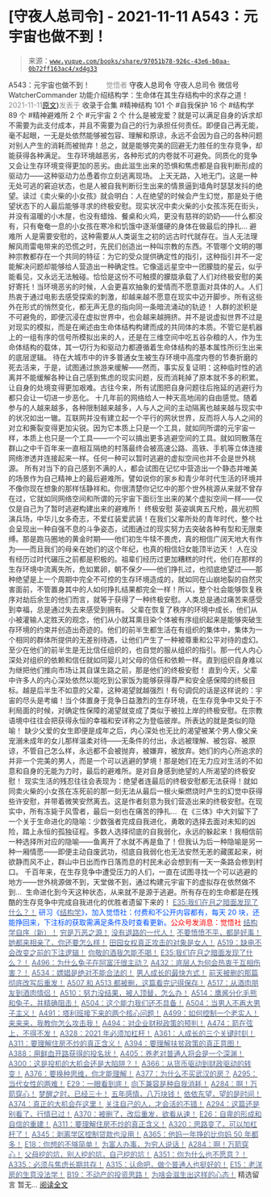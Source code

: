 # [守夜人总司令] - 2021-11-11 A543：元宇宙也做不到！

> 来源：[`www.yuque.com/books/share/97051b78-926c-43e6-b0aa-0b72ff163ac4/xd4g33`](https://www.yuque.com/books/share/97051b78-926c-43e6-b0aa-0b72ff163ac4/xd4g33)

<ne-p id="520f42f3293818f927861ebbd5b15da4_p_0" data-lake-id="520f42f3293818f927861ebbd5b15da4_p_0"><ne-text id="ud5f3cb4a" style="color: rgb(51, 51, 51);">A543：元宇宙也做不到！</ne-text></ne-p> <ne-p id="afed17143efe19656cb38991cd097e80" data-lake-id="afed17143efe19656cb38991cd097e80"><ne-text id="ud6d6d188" ne-fontsize="12" style="color: rgb(255, 255, 255);">原创</ne-text><ne-text id="uc62ae767" style="color: rgb(140, 140, 140);">觉悟者</ne-text> <ne-text id="ufb19e9d2" ne-fontsize="14">守夜人总司令</ne-text></ne-p> <ne-p id="b0c6c8cf93724351c843b7a4a26f5e05" data-lake-id="b0c6c8cf93724351c843b7a4a26f5e05"><ne-text id="u3fddcade" ne-fontsize="14" ne-bold="true" style="color: rgb(51, 51, 51);">守夜人总司令</ne-text></ne-p> <ne-p id="9e0fa92c6579286f31ffbcef04e4be50" data-lake-id="9e0fa92c6579286f31ffbcef04e4be50"><ne-text id="u6ff96ade" ne-fontsize="14" style="color: rgb(51, 51, 51);">微信号</ne-text><ne-text id="ueb77093c" ne-fontsize="14" style="color: rgb(51, 51, 51);">WatcherCommander</ne-text></ne-p> <ne-p id="5f99c688e3ba535fa744e3c1e87c59de" data-lake-id="5f99c688e3ba535fa744e3c1e87c59de"><ne-text id="u952a9588" ne-fontsize="14" style="color: rgb(51, 51, 51);">功能介绍</ne-text><ne-text id="ucb688ef4" ne-fontsize="14" style="color: rgb(51, 51, 51);">结构学：生命体在其生存结构中的求存之道！</ne-text></ne-p> <ne-p id="9e07d0bec5a296b459ca7501bb3785d1" data-lake-id="9e07d0bec5a296b459ca7501bb3785d1"><ne-text id="ubdea7060" style="color: rgb(140, 140, 140);">2021-11-11</ne-text>[<ne-text id="u49aad040" ne-fontsize="14">原文</ne-text>](https://mp.weixin.qq.com/s?__biz=MzAxNDk1NjI2Mw==&mid=2247487476&idx=1&sn=2e2f159d365f00117f8fd47d3ca062f9&chksm=9b8a2c7cacfda56a80b9243d42bc5faabe4622c27fb4f3edad16ca5de7242a9c1345056ee461#rd))<ne-text id="ud365405c" ne-fontsize="14" style="color: rgb(140, 140, 140);">发表于</ne-text></ne-p> <ne-p id="fcc67202462439b5e4fc3bff57e1398d" data-lake-id="fcc67202462439b5e4fc3bff57e1398d"><ne-text id="u178bc44a" style="color: rgb(51, 51, 51);">收录于合集</ne-text></ne-p> <ne-p id="9d7be2551bf916ff731613b1223ce7d1" data-lake-id="9d7be2551bf916ff731613b1223ce7d1"><ne-text id="u5c74e3a9" style="color: rgb(51, 51, 51);">#精神结构 101 个</ne-text></ne-p> <ne-p id="31573f7c75d9f1b96e3c3f58dbf0515d" data-lake-id="31573f7c75d9f1b96e3c3f58dbf0515d"><ne-text id="ud83b2b35" style="color: rgb(51, 51, 51);">#自我保护 16 个</ne-text></ne-p> <ne-p id="2a677af8077cce888c1b9d409822a921" data-lake-id="2a677af8077cce888c1b9d409822a921"><ne-text id="u77f5ce1e" style="color: rgb(51, 51, 51);">#结构学 89 个</ne-text></ne-p> <ne-p id="d4cc50c79055ef5a39e1410badca55f5" data-lake-id="d4cc50c79055ef5a39e1410badca55f5"><ne-text id="ud4088c9f" style="color: rgb(51, 51, 51);">#精神避难所 2 个</ne-text></ne-p> <ne-p id="d69e44931909ace5c5b290cd36a4dc46" data-lake-id="d69e44931909ace5c5b290cd36a4dc46"><ne-text id="ud0f7b55b" style="color: rgb(51, 51, 51);">#元宇宙 2 个</ne-text></ne-p> <ne-p id="aee3540b64a11ebcc42d637caf6491b8" data-lake-id="aee3540b64a11ebcc42d637caf6491b8"><ne-text id="u33c77701" style="color: rgb(51, 51, 51);">什么是被宠爱？就是可以满足自身的诉求却不需要为此支付成本，并且不需要为自己的行为承担任何责任。即便自己再无能，毫不起眼，一无是处依然能够被包容、理解和原谅，永远不会因为自己的各种问题对别人产生的消耗而被抛弃！总之，就是能够完美的回避无力胜任的生存竞争，却能获得各种满足。</ne-text></ne-p> <ne-p id="a7033cef68a567e7a63fce0fa5c3a871" data-lake-id="a7033cef68a567e7a63fce0fa5c3a871"><ne-text id="ub27bd1ea" style="color: rgb(51, 51, 51);">生存环境越恶劣，各种形式的内卷就不可避免。同质化的竞争又会让生存环境变得更加的恶劣。由此滋生出来的恐惧和焦虑都是自我判断形成的驱动力——这种驱动力怂恿着你立刻逃离现场。</ne-text></ne-p> <ne-p id="d4b1ff159cdd7bc825059d80c1c86bef" data-lake-id="d4b1ff159cdd7bc825059d80c1c86bef"><ne-text id="u690eb27c" style="color: rgb(51, 51, 51);">上天无路，入地无门。这是一种无处可逃的窘迫状态，也是人被自我判断衍生出来的情景逼到墙角时瑟瑟发抖的绝望。读过《卖火柴的小女孩》就会明白：人在绝望的时候会产生幻觉，那是处于绝望状态下的人最后能够寻求的终极安慰。现实状况中卖火柴的小女孩冻死在街头，并没有温暖的小木屋，也没有蜡烛、餐桌和火鸡，更没有慈祥的奶奶——什么都没有，只有奄奄一息的小女孩在寒冷和饥饿中逐渐僵硬的身体在做最后的挣扎…</ne-text></ne-p> <ne-p id="f611c2da0b61ef766b1406a6d5cd9902" data-lake-id="f611c2da0b61ef766b1406a6d5cd9902"><ne-text id="u2e216a59" style="color: rgb(51, 51, 51);">避难所</ne-text></ne-p> <ne-p id="860f0c20a3eb3d248564dc277e0a73f9" data-lake-id="860f0c20a3eb3d248564dc277e0a73f9"><ne-text id="u37f68025" style="color: rgb(51, 51, 51);">人是需要安慰的，这种需要从人类诞生之初的远古时代就存在。当人无法理解风雨雷电带来的恐慌之时，先民们创造出一种叫宗教的东西。不管哪个文明的哪种宗教都存在一个共同的特征：为它的受众提供确定性的指引，这种指引并不一定能解决问题却能够给人营造出一种确定性。它像遥远星空中一团朦胧的星云，似乎能看见，又永远无法触碰。恰恰是这份不可触摸的朦胧承载了人们对终极安慰的美好寄托！当环境恶劣的时候，人会更喜欢抽象的爱情而不愿意面对具体的人。人们热衷于通过电影去感受探索的刺激，却越来越不愿意在现实中迈开脚步。所有这些外在形式的悄然变化，都无声无息的指向同一条暗流涌动的轨迹！</ne-text></ne-p> <ne-p id="cc1c31f8846eb34254df033ad6fd14c3" data-lake-id="cc1c31f8846eb34254df033ad6fd14c3"><ne-text id="ub8401c5a" style="color: rgb(51, 51, 51);">人群的淤积是不可避免的，即便沉浸在虚拟世界中，也会越来越拥挤。并不是说虚拟世界不过是对现实的模拟，而是在阐述由生命体结构构建而成的共同体的本质。不管它是机器上的一组有序的信号所模拟出来的人，还是在三维空间中吃五谷杂粮的人，作为生命体结构的载体，其一切行为和驱动力都遵循着生命体结构的基本属性所衍生出来的底层逻辑。</ne-text></ne-p> <ne-p id="f700bd7e9b97544810fe9fc04e74f405" data-lake-id="f700bd7e9b97544810fe9fc04e74f405"><ne-text id="ua702646f" style="color: rgb(51, 51, 51);">待在大城市中的许多普通女生被生存环境中高度内卷的节奏折磨的死去活来，于是，试图通过旅游来缓解——然而，事实反复证明：这种临时性的逃离并不能缓解各种让自己感到焦虑的现实问题，反而消耗掉了原本就不多的积累。让自身的处境变得更加艰难。古往今来，所有试图把自身问题往后拖延的逃避行为都只会让一切进一步恶化。</ne-text></ne-p> <ne-p id="954587d5f9f72c47ef25410454766908" data-lake-id="954587d5f9f72c47ef25410454766908"><ne-text id="u630159f1" style="color: rgb(51, 51, 51);">十几年前的网络给人一种天高地阔的自由感觉。随着参与的人越来越多，各种限制越来越多，人与人之间的主动隔离也越来越与现实中的状况如出一辙。互联网并没有建立起一个平行的网状世界，反而将人与人之间的对立和撕裂变得更加尖锐。因为它本质上只是一个工具，就如同所谓的元宇宙一样，本质上也只是一个工具——一个可以搞出更多逃避空间的工具。就如同散落在群山之中千百年来一直相互隔绝的村落最终会被高速公路、高铁、手机等立体连接网络渗透并连接起来一样。任何一种可以暂时逃避的虚拟空间也并不会是世外桃源。</ne-text></ne-p> <ne-p id="7b3e7ab13090f362fbbbdff14ecd2d3b" data-lake-id="7b3e7ab13090f362fbbbdff14ecd2d3b"><ne-text id="u1b85d0c9" style="color: rgb(51, 51, 51);">所有对当下的自己感到不满的人，都会试图在记忆中营造出一个静态并唯美的场景作为自己精神上的最后避难所。譬如说你的家乡和青少年时代生活的环境并不像你现在想象的那样恬静祥和。你很清楚你记忆中的那个世外桃源从来就不曾存在过，它就如同网络空间和所谓的元宇宙下面衍生出来的某个虚拟空间一样——仅仅是自己为了暂时逃避构建出来的避难所！</ne-text></ne-p> <ne-p id="6c69b0c1c7cd49b9340f7973c9fb4271" data-lake-id="6c69b0c1c7cd49b9340f7973c9fb4271"><ne-text id="u302eeab2" style="color: rgb(51, 51, 51);">终极安慰</ne-text></ne-p> <ne-p id="0a1c5bbefa829603f15ba0c747ae89ad" data-lake-id="0a1c5bbefa829603f15ba0c747ae89ad"><ne-text id="u29fe1890" style="color: rgb(51, 51, 51);">英姿飒爽五尺枪，晨光初照演兵场，中华儿女多奇志，不爱红装爱武装！在我们父辈所处的青年时代，整个社会呈现出一种自强不息的斗争姿态，试图通过的现实努力去突破各种有型和无限束缚。那是跑马圈地的黄金时期——他们初生牛犊不畏虎，真的相信广阔天地大有作为——而且我们的母亲在她们的这个年纪，也真的相信妇女能顶半边天！</ne-text></ne-p> <ne-p id="a63d3d4034980411b1f572e63aecd876" data-lake-id="a63d3d4034980411b1f572e63aecd876"><ne-text id="ua677a957" style="color: rgb(51, 51, 51);">人在没有经历过时代碾压之前都是积极的。祖辈们经历过更加糟糕的时代，他们在那样的生存环境中流离失所，危如累卵，朝不保夕——他们挣扎过，也彻底绝望过——那种绝望是上一个周期中完全不可控的生存环境造成的，就如同在山崩地裂的自然灾害面前，不管置身其中的人如何挣扎结果都完全一样！所以，整个社会能够恢复秩序对劫后余生的他们而言，就等于获得了一种终极安慰。</ne-text><ne-text id="u4b2135f8" ne-bold="true" style="color: rgb(51, 51, 51);">人类总是通过痛苦来感受到幸福，总是通过失去来感受到拥有。</ne-text></ne-p> <ne-p id="dc15688e1d23118fae3c3b0d76a1eee5" data-lake-id="dc15688e1d23118fae3c3b0d76a1eee5"><ne-text id="u2246d63d" style="color: rgb(51, 51, 51);">父辈在恢复了秩序的环境中成长，他们从小被灌输人定胜天的观念，他们从小就耳熏目染个体被有序组织起来是能够突破生存环境的约束并创造出奇迹的。他们的前半生都生活在有组织的集体中，集体为一个相同的群体所提供的无差别待遇，让他们产生了一种被尊重和公平对待的虚幻。至少在他们的前半生是无比信任组织的，也自觉的服从组织的指引。那一代人内心深处对组织的依赖和信任就如同婴儿对父母的信任和依赖一样。直到组织自身难以为继把他们推向市场让其自谋生路之前，那是他们的终极安慰！</ne-text></ne-p> <ne-p id="0dbdb8b96f050b8cd7ba17e56c27cbad" data-lake-id="0dbdb8b96f050b8cd7ba17e56c27cbad"><ne-text id="uc19d318d" style="color: rgb(51, 51, 51);">直到今天，父辈中许多人的内心深处依然以能吃到公家饭为能够获得尊严和安全感保障的终极目标。越是后半生不如意的父辈，这种渴望就越强烈！有句调侃的话是这样说的：宇宙的尽头是考编！当个体置身于竞争日益激烈的生存环境，在生存竞争中又处于不利局面的时候，对确定性保障的渴望就变成了类似于被拉上岸的终极安慰。在宗教语境中往往会把获得永恒的幸福和安详称之为登临彼岸。所表达的就是类似的隐喻！</ne-text></ne-p> <ne-p id="107a16be2b34d907cc04aa34d8cd3514" data-lake-id="107a16be2b34d907cc04aa34d8cd3514"><ne-text id="u0547f99d" style="color: rgb(51, 51, 51);">缺少父爱的女生即便是成年之后，内心深处也无比的渴望被某个男人像父亲宠溺未成年的女儿那样温柔对待——无条件的付出，永远被理解、被包容、被原谅，不管自己怎么样，永远都不会被抛弃，被嫌弃，被放弃。她们的内心所追求的并非一个完美的男人，而是一个可以逃避的梦境！那是她们在无力应对生活的不如意和自身的无能为力时，最后的避难所。是对自身感到绝望的人所渴望的终极安慰！</ne-text></ne-p> <ne-p id="b4f5417ea7c33dfabc92d089509a1c1b" data-lake-id="b4f5417ea7c33dfabc92d089509a1c1b"><ne-text id="uc078f7da" style="color: rgb(51, 51, 51);">现实生活的残忍往往会表现为：绝望者连最后的终极安慰都无法获得！就如同卖火柴的小女孩在冻死前的那一刻无法从最后一根火柴燃烧时产生的幻觉中获得些许安慰，并带着微笑安然离去。这是作者刻意为我们营造出来的终极安慰。在现实中，所有冻毙于风雪者，最后一刻也在痛苦的挣扎… </ne-text></ne-p> <ne-p id="0353176df32002286996dd4b9083625f" data-lake-id="0353176df32002286996dd4b9083625f"><ne-text id="u11b76d42" style="color: rgb(51, 51, 51);">在《三体》中大刘留下了一个关于生命进化的隐喻：少数强者完成自我进化，勇敢的选择去面对未知的凶险，踏上永恒的孤独征程。多数人选择彻底的自我弱化，永远的躲起来！我相信前一种选择所对应的隐喻——鱼离开了水就不再是鱼了！但我认为后一种隐喻是另一种一厢情愿——即便主动自废武功，彻底自我弱化也无法安然无恙的藏匿起来，树欲静而风不止，群山中日出而作日落而息的村民未必会想到有一天一条路会修到村口。</ne-text></ne-p> <ne-p id="640edfc432644281c8128ca5faf7358f" data-lake-id="640edfc432644281c8128ca5faf7358f"><ne-text id="ua0aaeb10" ne-bold="true" style="color: rgb(51, 51, 51);">千百年来，在生存竞争中遭受压力的人们，一直在试图寻找一个可以逃避的地方——世外桃源做不到，天堂做不到，通过构建元宇宙下的虚拟存在依然做不到…  生命进化到今天这种状态，从来就不是源于逃避。所有存在的生命都是在残酷的生存竞争中完成自我进化的优胜者遗留下来的！</ne-text></ne-p> <ne-p id="aee4009602a15c1404bb77acfff1e1ad" data-lake-id="aee4009602a15c1404bb77acfff1e1ad">[<ne-text id="u064e2726" ne-bold="true" style="color: rgb(87, 107, 149);">E35:我们在月之暗面发现了什么？！</ne-text>](http://mp.weixin.qq.com/s?__biz=MzIzMDYwOTM0Mg==&mid=2247486632&idx=1&sn=170aeff87eb36dce354c8b2437f4b27f&chksm=e8b19479dfc61d6f08e6492954a528f20387fe2fa925747cf2b504d2bc69084f24495e972e41&scene=21#wechat_redirect)</ne-p> <ne-p id="180b2674cb412f6bafefa4480cc0945e" data-lake-id="180b2674cb412f6bafefa4480cc0945e"><ne-text id="uaeb27650" ne-bold="true" style="color: rgb(0, 82, 255);">研习《</ne-text>[<ne-text id="u7c8de929" ne-bold="true" style="color: rgb(87, 107, 149);">结构学</ne-text>](https://mp.weixin.qq.com/mp/appmsgalbum?action=getalbum&album_id=1318317199878225920&__biz=MzAxNDk1NjI2Mw==#wechat_redirect)<ne-text id="ua4c0ba60" ne-bold="true" style="color: rgb(0, 82, 255);">》，加入觉悟社：付费和不公开内容都有，每天 20 块，还能挣回来，下注标的获取需满足条件及时查看更新。</ne-text><ne-text id="uf28b95f1" ne-bold="true" style="color: rgb(255, 0, 0);">公众号发消息：觉悟社</ne-text></ne-p>  <ne-p id="d8ea9ff95043514edd193c4e69125aa9" data-lake-id="d8ea9ff95043514edd193c4e69125aa9"><ne-card data-card-name="image" data-card-type="inline" id="EyiLi" data-event-boundary="card" style="color: rgb(51, 51, 51);"><ne-p id="3df00189bffe0c13cfee59783d3e1486" data-lake-id="3df00189bffe0c13cfee59783d3e1486">[<ne-text id="u9b480013" ne-bold="true" style="color: rgb(87, 107, 149);">结构学自序（新）！</ne-text>](http://mp.weixin.qq.com/s?__biz=MzIzMDYwOTM0Mg==&mid=2247485283&idx=1&sn=aa2b8554b8e5040f8f959636feaa06a3&chksm=e8b19fb2dfc616a430aa381b8da0815311244e694a69809cd92d0602ac34cfe5f1f419b3745e&scene=21#wechat_redirect)</ne-p> <ne-p id="65e5ba6685c7f922fdb1d8c9a254086a" data-lake-id="65e5ba6685c7f922fdb1d8c9a254086a">[<ne-text id="u3eb3c615" style="color: rgb(87, 107, 149);">穷是万恶之源！</ne-text>](http://mp.weixin.qq.com/s?__biz=MzAxNDk1NjI2Mw==&mid=2247483823&idx=1&sn=e54ebe9891b302dc0bf1815c76ccf8b7&chksm=9b8a2227acfdab31a05e273addd9159d4b8263d58d3c58bf214841c8189157519719c3427306&scene=21#wechat_redirect)</ne-p> <ne-p id="ec18c0fa35314e5212c0ddbc0a8d79e9" data-lake-id="ec18c0fa35314e5212c0ddbc0a8d79e9">[<ne-text id="ue5727253" style="color: rgb(87, 107, 149);">没有退路的一代人！</ne-text>](http://mp.weixin.qq.com/s?__biz=MzAxNDk1NjI2Mw==&mid=2247486533&idx=1&sn=a0d5cce0656aad467148e0642eb85a00&chksm=9b8a2fcdacfda6db79857186e953a089baf1fb678b2b071cf101c5a26e7fb9768474c94243ca&scene=21#wechat_redirect)</ne-p> <ne-p id="2b6c7599a8bc78a9343f1c8ee0704915" data-lake-id="2b6c7599a8bc78a9343f1c8ee0704915">[<ne-text id="ufd47bc83" ne-bold="true" style="color: rgb(87, 107, 149);">不要愤愤不平，都是好事！</ne-text>](http://mp.weixin.qq.com/s?__biz=MzAxNDk1NjI2Mw==&mid=2247487130&idx=1&sn=b21138d85455f5692aaf039038c78342&chksm=9b8a2d12acfda404a2b67fe4d446ee0f2805ad64a8b8004902934600fd731191e140df6ac19a&scene=21#wechat_redirect)</ne-p> <ne-p id="e66ab4c651b412a7a8081ec480ef37f4" data-lake-id="e66ab4c651b412a7a8081ec480ef37f4">[<ne-text id="u80bb907a" ne-bold="true" style="color: rgb(87, 107, 149);">她都来相亲了，你还要怎么样！</ne-text>](http://mp.weixin.qq.com/s?__biz=MzAxNDk1NjI2Mw==&mid=2247486952&idx=1&sn=698aec6916d2eca5e758c25c4c634346&chksm=9b8a2e60acfda776b80a4f2f0d5c2fe4921fc821cdf029fa9d2fdc52fd708fc5a0b980d5d3d0&scene=21#wechat_redirect)</ne-p> <ne-p id="dd94d92ca2a94fab0d8bc8fbf9ce18ac" data-lake-id="dd94d92ca2a94fab0d8bc8fbf9ce18ac">[<ne-text id="u2e69987e" ne-bold="true" style="color: rgb(87, 107, 149);">田园女权真正攻击的对象是女人！</ne-text>](http://mp.weixin.qq.com/s?__biz=MzIzMDYwOTM0Mg==&mid=2247486412&idx=1&sn=5dd3e8b2a759838d739e6d61ebab2eab&chksm=e8b1931ddfc61a0bf6f81cd2a9a9232ea8ce86528a8eea66c6635180e8678b819ebb38b4cb86&scene=21#wechat_redirect)</ne-p> <ne-p id="2988e0ee8998b2f9ae9a0d03f5a29126" data-lake-id="2988e0ee8998b2f9ae9a0d03f5a29126">[<ne-text id="ub7bb0447" ne-bold="true" style="color: rgb(87, 107, 149);">A519：缺电不会改变之前的下注逻辑！</ne-text>](http://mp.weixin.qq.com/s?__biz=MzIzMDYwOTM0Mg==&mid=2247486508&idx=1&sn=6fac0f23979fa74983528cb090ad205b&chksm=e8b194fddfc61deb6982573c047fb47cb7af702e87111a0498e1cdc4676b6baf3cc5143f9c92&scene=21#wechat_redirect)</ne-p> <ne-p id="9d29e56a5b2fdf1c8e533e49d04f23e0" data-lake-id="9d29e56a5b2fdf1c8e533e49d04f23e0">[<ne-text id="u61945e4d" style="color: rgb(87, 107, 149);">你敬的酒我怎能不喝！</ne-text>](http://mp.weixin.qq.com/s?__biz=MzIzMDYwOTM0Mg==&mid=2247486456&idx=1&sn=7d6377d84f511b80179c5e7648494d6e&chksm=e8b19329dfc61a3f9b91b5b43dbd1a6eea293a02cd80b96aeb6dd1930f7f2c93fd33c0e3b2f3&scene=21#wechat_redirect)</ne-p> <ne-p id="09a84046593a012c17a3a21dcdd9d026" data-lake-id="09a84046593a012c17a3a21dcdd9d026">[<ne-text id="u128a96e2" ne-bold="true" style="color: rgb(87, 107, 149);">E35:我们在月之暗面发现了什么？！</ne-text>](http://mp.weixin.qq.com/s?__biz=MzIzMDYwOTM0Mg==&mid=2247486632&idx=1&sn=170aeff87eb36dce354c8b2437f4b27f&chksm=e8b19479dfc61d6f08e6492954a528f20387fe2fa925747cf2b504d2bc69084f24495e972e41&scene=21#wechat_redirect)</ne-p> <ne-p id="1b9f112942bdcc046d160b9123df7da5" data-lake-id="1b9f112942bdcc046d160b9123df7da5">[<ne-text id="u9585f2d0" ne-bold="true" style="color: rgb(87, 107, 149);">A496：为什么兔子在阿富汗很主动？</ne-text>](http://mp.weixin.qq.com/s?__biz=MzIzMDYwOTM0Mg==&mid=2247486278&idx=1&sn=40d09857088bebd3c70bec1c7a500f06&chksm=e8b19397dfc61a810125242c8e395330f934390eb50bd54053ecd3f31ddc91de4e429c0f693a&scene=21#wechat_redirect)</ne-p> <ne-p id="a4af77bbec0e5dd17b321219b215d7c7" data-lake-id="a4af77bbec0e5dd17b321219b215d7c7">[<ne-text id="ue732bbc8" style="color: rgb(87, 107, 149);">A432：底层人为何会热衷于互相伤害？！</ne-text>](http://mp.weixin.qq.com/s?__biz=MzAxNDk1NjI2Mw==&mid=2247487443&idx=1&sn=21334752ac2ce642ca1e4e421acfe765&chksm=9b8a2c5bacfda54d1459036c57a31b05271d1b825eadd811cce0bbeca1ea3a7deae31e067133&scene=21#wechat_redirect)</ne-p> <ne-p id="ab5d53dd18d54d8a34224272d389fd51" data-lake-id="ab5d53dd18d54d8a34224272d389fd51">[<ne-text id="ud134b339" style="color: rgb(87, 107, 149);">A534：嫖娼是绝对不能合法的！</ne-text>](http://mp.weixin.qq.com/s?__biz=MzAxNDk1NjI2Mw==&mid=2247487431&idx=1&sn=78d93492fa71d19501c95eb11e0ea99f&chksm=9b8a2c4facfda559eeb7bffa822a9715b1945a9e9c4f8beaf9d00b8acb0e2cc0b05a63feafaf&scene=21#wechat_redirect)</ne-p> <ne-p id="57856024d818c129d2305411975d2b1e" data-lake-id="57856024d818c129d2305411975d2b1e">[<ne-text id="ub5fa8af1" style="color: rgb(87, 107, 149);">男人成长的最快方式！</ne-text>](http://mp.weixin.qq.com/s?__biz=MzAxNDk1NjI2Mw==&mid=2247487435&idx=1&sn=8d1fe9b5f45ab8bd0c98f396ea6f0f1c&chksm=9b8a2c43acfda5557c14b9f4ecd8efc8e844df88c1b9a487906eddbc04860acc06bbd0ef6963&scene=21#wechat_redirect)</ne-p> <ne-p id="3c90d2bb67abc3359ff90525b1bde0c4" data-lake-id="3c90d2bb67abc3359ff90525b1bde0c4">[<ne-text id="u1f442ddd" style="color: rgb(87, 107, 149);">前天被删的那篇彻底改写后重发！</ne-text>](http://mp.weixin.qq.com/s?__biz=MzAxNDk1NjI2Mw==&mid=2247487425&idx=1&sn=37c59746f0368268dbf1497b341aab93&chksm=9b8a2c49acfda55f770d8082d28911b1ce6406517fb969072d77bc0c8c1f26507ac18360d2f8&scene=21#wechat_redirect)</ne-p> <ne-p id="fa2bd51bb6f60c2890e4efb1faa9976e" data-lake-id="fa2bd51bb6f60c2890e4efb1faa9976e">[<ne-text id="ub80e6ed2" ne-bold="true" style="color: rgb(87, 107, 149);">A507 和 A513 都被删，这篇看完记得保存！</ne-text>](http://mp.weixin.qq.com/s?__biz=MzIzMDYwOTM0Mg==&mid=2247486598&idx=1&sn=643ad77a60e4fb7e40dcea6e4585c39a&chksm=e8b19457dfc61d4126c656d773feb6d26d516889077a4f3b8755cf1ee4b0fe2a592b8409dfd8&scene=21#wechat_redirect)</ne-p> <ne-p id="94b3bb423f7156b8381497c9a51f6583" data-lake-id="94b3bb423f7156b8381497c9a51f6583">[<ne-text id="udfd3bf69" style="color: rgb(87, 107, 149);">A517：从酒肉朋友到酒肉情侣！</ne-text>](http://mp.weixin.qq.com/s?__biz=MzAxNDk1NjI2Mw==&mid=2247487217&idx=1&sn=5defa9de19a22d6bea269defa65b4b91&chksm=9b8a2d79acfda46fa1fe57755d52f85dba61aa31fdeed8e400ef0f92459388da9ae86b7b6273&scene=21#wechat_redirect)</ne-p> <ne-p id="b6b80075b20769856fcdfa828666567f" data-lake-id="b6b80075b20769856fcdfa828666567f">[<ne-text id="ueb3441a0" style="color: rgb(87, 107, 149);">A510：努力没结果，被人顶替，怎么办！</ne-text>](http://mp.weixin.qq.com/s?__biz=MzAxNDk1NjI2Mw==&mid=2247487202&idx=1&sn=c4c18c5c793a47e31cd7267152a78d1f&chksm=9b8a2d6aacfda47c47394eb5cbb97fc6233fb7258c0408026e518018a6af33da141b1b0a2bfa&scene=21#wechat_redirect)</ne-p> <ne-p id="3f9f0b5f8c2d0f7ab50fff0bf0e52747" data-lake-id="3f9f0b5f8c2d0f7ab50fff0bf0e52747">[<ne-text id="u3880cf0d" style="color: rgb(87, 107, 149);">A514：鹰酱分化毛熊和兔子，并精确阻击！</ne-text>](http://mp.weixin.qq.com/s?__biz=MzIzMDYwOTM0Mg==&mid=2247486421&idx=1&sn=c114599b4fd1016c7f539fca526fe91c&chksm=e8b19304dfc61a127301df6303aedbeace66275a179f7db025e56f2326917c273d443eab53e6&scene=21#wechat_redirect)</ne-p> <ne-p id="76d8399dee937048df8152777430727b" data-lake-id="76d8399dee937048df8152777430727b">[<ne-text id="u7d2fe363" ne-bold="true" style="color: rgb(87, 107, 149);">A504：这个能力我们还不具备！</ne-text>](http://mp.weixin.qq.com/s?__biz=MzIzMDYwOTM0Mg==&mid=2247486364&idx=1&sn=c54714ffeaa4122f08d8ec0c2decb740&chksm=e8b1934ddfc61a5b943cbe55dfc7211561e7d78f163246c3dcfd08325b004bc6d9ee6efbaebf&scene=21#wechat_redirect)</ne-p> <ne-p id="c8595274988cfe65b9b0e885680c114e" data-lake-id="c8595274988cfe65b9b0e885680c114e">[<ne-text id="u0c7d8d3d" style="color: rgb(87, 107, 149);">A504：当男人不再大男子主义！</ne-text>](http://mp.weixin.qq.com/s?__biz=MzAxNDk1NjI2Mw==&mid=2247487148&idx=1&sn=5151b292f8f882fe9f87aabf52be08df&chksm=9b8a2d24acfda432b5803c25c0c83a4cbfc80a7c83ffd044b72bedc5e32d9670054d861705cf&scene=21#wechat_redirect)</ne-p> <ne-p id="7935d91dc8efa5e9a0d1fd6ff5410ea8" data-lake-id="7935d91dc8efa5e9a0d1fd6ff5410ea8">[<ne-text id="ua1586486" ne-bold="true" style="color: rgb(87, 107, 149);">A491：塔利班接下来的两个核心问题！</ne-text>](http://mp.weixin.qq.com/s?__biz=MzIzMDYwOTM0Mg==&mid=2247486219&idx=1&sn=8f77517f0244ba31f7eb28e2676e17cd&chksm=e8b193dadfc61acc6d9e6029653aac696f132efc24d3b28f983ba8e4ada269ac887e6165d837&scene=21#wechat_redirect)</ne-p> <ne-p id="feac5b84f81fe266c78bdf383a535593" data-lake-id="feac5b84f81fe266c78bdf383a535593">[<ne-text id="ud527101b" style="color: rgb(87, 107, 149);">A499：如何控制一个老实人！</ne-text>](http://mp.weixin.qq.com/s?__biz=MzIzMDYwOTM0Mg==&mid=2247486301&idx=1&sn=f4bfec024d8688c8555dd21b85deea31&chksm=e8b1938cdfc61a9a1e2d8a8fa37d495cf337bc34215939caced14a58dd32b46ad59646d0e928&scene=21#wechat_redirect)</ne-p> <ne-p id="8fed46ba91dff8483803ca0985d083af" data-lake-id="8fed46ba91dff8483803ca0985d083af">[<ne-text id="u8cce9e86" style="color: rgb(87, 107, 149);">来来来，我教你怎么攻击我！</ne-text>](http://mp.weixin.qq.com/s?__biz=MzIzMDYwOTM0Mg==&mid=2247486306&idx=1&sn=f48e33b5940f74a11011debfe3e5c8a2&chksm=e8b193b3dfc61aa53a82eeb81220ce252b0667925a9479e4d6a215e2b43244ba91c58e934264&scene=21#wechat_redirect)</ne-p> <ne-p id="4d03af1bebc8e6a2c294820a1c42f6d8" data-lake-id="4d03af1bebc8e6a2c294820a1c42f6d8">[<ne-text id="u9bc775fa" ne-bold="true" style="color: rgb(87, 107, 149);">A494：对企业财税政策的预判！</ne-text>](http://mp.weixin.qq.com/s?__biz=MzIzMDYwOTM0Mg==&mid=2247486230&idx=1&sn=5fa67e9065c3feae6264765838772136&chksm=e8b193c7dfc61ad15311f10ab8265d667f31cc2e11e404476afbc0310d6ee71e5f1167faf78f&scene=21#wechat_redirect)</ne-p> <ne-p id="43b7421fb7b00f846cc131f40e84f9f1" data-lake-id="43b7421fb7b00f846cc131f40e84f9f1">[<ne-text id="u1c90fc74" ne-bold="true" style="color: rgb(87, 107, 149);">A474：箭在弦上，不得不发！</ne-text>](http://mp.weixin.qq.com/s?__biz=MzIzMDYwOTM0Mg==&mid=2247486092&idx=1&sn=d93b0ab35ba2828a708658dbd2e5ad9b&chksm=e8b1925ddfc61b4b12bc1b6a7e7e25a2fe7ff149b1c4f64810b2a5eefa97b8dc1bd1899dcf00&scene=21#wechat_redirect)</ne-p> <ne-p id="64a7869e30ad8f19ddad43349d8633c3" data-lake-id="64a7869e30ad8f19ddad43349d8633c3">[<ne-text id="u30e75941" ne-bold="true" style="color: rgb(87, 107, 149);">A328：2021 年必须加杠杆！</ne-text>](http://mp.weixin.qq.com/s?__biz=MzIzMDYwOTM0Mg==&mid=2247485087&idx=1&sn=24d72f6a71bddb8954a03be5db246538&chksm=e8b19e4edfc617587a8ae645885a89ab8c3c6f67730a026d9c7c9a94ab3051ca480302147fc0&scene=21#wechat_redirect)</ne-p> <ne-p id="652ef95dc7d0ef6ca0d76c9c6a4bb16c" data-lake-id="652ef95dc7d0ef6ca0d76c9c6a4bb16c">[<ne-text id="u191435d1" ne-bold="true" style="color: rgb(87, 107, 149);">A361：人成长的三个关键时刻！</ne-text>](http://mp.weixin.qq.com/s?__biz=MzAxNDk1NjI2Mw==&mid=2247486472&idx=1&sn=8b46d73659ff81e3d7bd544e1718a94f&chksm=9b8a2f80acfda69601b059cb0180f8841eda098200c32c84ad6430bb8fbe33a9021fa7890344&scene=21#wechat_redirect)</ne-p> <ne-p id="3ff381db91e7f58546b6709d863aa7b3" data-lake-id="3ff381db91e7f58546b6709d863aa7b3">[<ne-text id="u95575b09" ne-bold="true" style="color: rgb(87, 107, 149);">A311：要理解住房不炒的真正含义！</ne-text>](http://mp.weixin.qq.com/s?__biz=MzIzMDYwOTM0Mg==&mid=2247484959&idx=1&sn=090583ec50bfd9febec1de463c2672f6&chksm=e8b19ecedfc617d8629080f6745c8de013cfe875de26eef6767b2d5c10782650223ed15f807b&scene=21#wechat_redirect)</ne-p> <ne-p id="cb6f388b09f7e88b866252dd249387ac" data-lake-id="cb6f388b09f7e88b866252dd249387ac">[<ne-text id="uf44b8b56" ne-bold="true" style="color: rgb(87, 107, 149);">A394：要理解扶贫政策的真正意图！</ne-text>](http://mp.weixin.qq.com/s?__biz=MzIzMDYwOTM0Mg==&mid=2247485502&idx=1&sn=fffb9911cefa626e6fbcb9c416c1eb98&chksm=e8b190efdfc619f9b0e42f3c3d5d79c17df1619bad2b1bddd6a482242b583ee46d8a79a245e6&scene=21#wechat_redirect)</ne-p> <ne-p id="8c50620a37c934b78fc0601aad1bb390" data-lake-id="8c50620a37c934b78fc0601aad1bb390">[<ne-text id="u01ff04fc" style="color: rgb(87, 107, 149);">A388：用鲜血开路获得的投名状！</ne-text>](http://mp.weixin.qq.com/s?__biz=MzIzMDYwOTM0Mg==&mid=2247485591&idx=1&sn=a8443453e3caf1f201006eeec8e6e539&chksm=e8b19046dfc61950e63e29bb93049ce90b3228913e9ecee99a2f01b8fdda7cd8966a054241a9&scene=21#wechat_redirect)</ne-p> <ne-p id="91fe45f7ab8fdb938aad56d86602d6ce" data-lake-id="91fe45f7ab8fdb938aad56d86602d6ce">[<ne-text id="u1c61d9c3" style="color: rgb(87, 107, 149);">A405：养老对普通人将会是一个深渊！</ne-text>](http://mp.weixin.qq.com/s?__biz=MzIzMDYwOTM0Mg==&mid=2247485587&idx=1&sn=f00402b3fdc5062ee5c5382295ac4dcb&chksm=e8b19042dfc619546bf0a0905d2733d900b7594f1564f1fa7528399053b93dc53f4d14c009fb&scene=21#wechat_redirect)</ne-p> <ne-p id="5ce93c2b58ce2587f19b58973582debe" data-lake-id="5ce93c2b58ce2587f19b58973582debe">[<ne-text id="uf9dfbad5" ne-bold="true" style="color: rgb(87, 107, 149);">A300：这是投机的大机会还是大陷阱？！</ne-text>](http://mp.weixin.qq.com/s?__biz=MzIzMDYwOTM0Mg==&mid=2247484882&idx=1&sn=b103029f41e3aede94e1a45d035cd9ac&chksm=e8b19d03dfc614153863f37ca3f9204b451e2c02ad5ca8680c120e2458e628e5329c76b2d42c&scene=21#wechat_redirect)</ne-p> <ne-p id="5add3d68505eb0fb4d95a0edc130df12" data-lake-id="5add3d68505eb0fb4d95a0edc130df12">[<ne-text id="u42429195" ne-bold="true" style="color: rgb(87, 107, 149);">A366：从货币驱动到财政驱动的转变！</ne-text>](http://mp.weixin.qq.com/s?__biz=MzIzMDYwOTM0Mg==&mid=2247485347&idx=1&sn=a916df57ddc7230366719fbecc6c1704&chksm=e8b19f72dfc61664fd99844bfe3ffffb5d6f088807c84d99f11ddbc7410b2eed67bc4c615d53&scene=21#wechat_redirect)</ne-p> <ne-p id="597fa2dfaaf10b27285baa361942eecf" data-lake-id="597fa2dfaaf10b27285baa361942eecf">[<ne-text id="ubcc43b73" style="color: rgb(87, 107, 149);">A376：要换种思维，你才能理解！</ne-text>](http://mp.weixin.qq.com/s?__biz=MzAxNDk1NjI2Mw==&mid=2247486529&idx=1&sn=3a50ada30a5ae0448d686c6a0c809919&chksm=9b8a2fc9acfda6df5e9243deb6e9df9a7cc0912eabd0a9c00322d42ed4c25c2daedc8de6b6ca&scene=21#wechat_redirect)</ne-p> <ne-p id="daa0b97881a27362b9bc97cc42a59926" data-lake-id="daa0b97881a27362b9bc97cc42a59926">[<ne-text id="ub2d07ba2" ne-bold="true" style="color: rgb(87, 107, 149);">A377：为什么不买武汉的房？</ne-text>](http://mp.weixin.qq.com/s?__biz=MzIzMDYwOTM0Mg==&mid=2247485413&idx=1&sn=1f3339540496eb9e5ea109d8530f29dc&chksm=e8b19f34dfc6162225a694c1c2443d73b51bf6ca8dc53d4c18a30e6e2191e250967e711db589&scene=21#wechat_redirect)</ne-p> <ne-p id="98897d17ed263c528abc61d41f9919b9" data-lake-id="98897d17ed263c528abc61d41f9919b9">[<ne-text id="u48d2f342" ne-bold="true" style="color: rgb(87, 107, 149);">A295：当代女性的两难！</ne-text>](http://mp.weixin.qq.com/s?__biz=MzIzMDYwOTM0Mg==&mid=2247484854&idx=1&sn=6851afe306f7b89d23728018ea32b7f2&chksm=e8b19d67dfc61471955b15021ac11c5fff9f1607977e9df1bd2bbfabc2deb3dea5c98e369c55&scene=21#wechat_redirect)</ne-p> <ne-p id="6bfa46d48a227599aa99faffb0bbc178" data-lake-id="6bfa46d48a227599aa99faffb0bbc178">[<ne-text id="u4f768af2" ne-bold="true" style="color: rgb(87, 107, 149);">E29：一眼看到底！</ne-text>](http://mp.weixin.qq.com/s?__biz=MzIzMDYwOTM0Mg==&mid=2247485301&idx=1&sn=dc6dd50c5d742ea51ce9e394de25351a&chksm=e8b19fa4dfc616b26734c3619c6fa664474fa478d2764c3370dde41d19f6035edc05f9f191e8&scene=21#wechat_redirect)</ne-p> <ne-p id="e2271be98477d7dcc668e47f037e1725" data-lake-id="e2271be98477d7dcc668e47f037e1725">[<ne-text id="ub3a28a69" style="color: rgb(87, 107, 149);">向下兼容是种自我消耗！</ne-text>](http://mp.weixin.qq.com/s?__biz=MzAxNDk1NjI2Mw==&mid=2247486535&idx=1&sn=e87304f3a33f1cd0425186362901eb04&chksm=9b8a2fcfacfda6d92af7f3b026ef129368c01361e40f2db3be32500a1e68fb99f1f35ec22a6b&scene=21#wechat_redirect)</ne-p> <ne-p id="6379e688ef5b246da2f27e8b99da2b28" data-lake-id="6379e688ef5b246da2f27e8b99da2b28">[<ne-text id="u798afb56" ne-bold="true" style="color: rgb(87, 107, 149);">A284：啊！万箭穿心！</ne-text>](http://mp.weixin.qq.com/s?__biz=MzAxNDk1NjI2Mw==&mid=2247486135&idx=1&sn=e950149b9b9147e9199cfc6093605950&chksm=9b8a293facfda029419b911d4b4fa91c73bbaf695b206df2cf15124d843f4bf4b80673baa394&scene=21#wechat_redirect)</ne-p> <ne-p id="16270d05b51d189b5ffc23374f9a0b88" data-lake-id="16270d05b51d189b5ffc23374f9a0b88">[<ne-text id="ucd71843a" ne-bold="true" style="color: rgb(87, 107, 149);">梦醒之时，已经三十！</ne-text>](http://mp.weixin.qq.com/s?__biz=MzIzMDYwOTM0Mg==&mid=2247484378&idx=1&sn=e3a058584a13d7a5267315113964280d&chksm=e8b19b0bdfc6121df4af4b77d2d826fd0f4132ccfdee48132ce8cf86eb1ba45b898be83d1dc7&scene=21#wechat_redirect)</ne-p> <ne-p id="2b267bc530c748e1c5aa82f34095c7b6" data-lake-id="2b267bc530c748e1c5aa82f34095c7b6">[<ne-text id="u933b1ffa" style="color: rgb(87, 107, 149);">五年感情，八万块钱！</ne-text>](http://mp.weixin.qq.com/s?__biz=MzIzMDYwOTM0Mg==&mid=2247484317&idx=1&sn=b22f9fb2e3c084e427a5e3e9895be99a&chksm=e8b19b4cdfc6125adf3ea3b0d2b72a121f38e8ba26e43abc48edff900327ce3e7464b944cafb&scene=21#wechat_redirect)</ne-p> <ne-p id="703ed2e4edd950e77330bac20fa60c64" data-lake-id="703ed2e4edd950e77330bac20fa60c64">[<ne-text id="u981f32c0" ne-bold="true" style="color: rgb(87, 107, 149);">依依东望，望的是时间！</ne-text>](http://mp.weixin.qq.com/s?__biz=MzIzMDYwOTM0Mg==&mid=2247483860&idx=1&sn=b5b01ae82ff764ce2806251e3f2a809f&chksm=e8b19905dfc61013607735eb7782299c9a4d7a39a8b15a7b46182ef20eda3ffe9f6ed6337e1f&scene=21#wechat_redirect)</ne-p> <ne-p id="6da60541822b267a5aee529da3c2a3b0" data-lake-id="6da60541822b267a5aee529da3c2a3b0">[<ne-text id="uf7a0c2a1" ne-bold="true" style="color: rgb(87, 107, 149);">A374：真正的大机会在这里！</ne-text>](http://mp.weixin.qq.com/s?__biz=MzIzMDYwOTM0Mg==&mid=2247485401&idx=1&sn=100967c02c0754759ec4ea0ef8706c29&chksm=e8b19f08dfc6161e92c7cc691f1a1fed9ff74c2b906529a8d42a7703a3c3a3c3a412903e12f7&scene=21#wechat_redirect)</ne-p> <ne-p id="91f2c843570d7a3f08f5729e0e2df123" data-lake-id="91f2c843570d7a3f08f5729e0e2df123">[<ne-text id="ufa6882e5" ne-bold="true" style="color: rgb(87, 107, 149);">关注自己的人，才会活的不错！</ne-text>](http://mp.weixin.qq.com/s?__biz=MzIzMDYwOTM0Mg==&mid=2247485305&idx=1&sn=c719ea57e5c3320c2e2629dd9a7b44e9&chksm=e8b19fa8dfc616be5fa3f8141ea0aa63d5e1335657ed97e62c1086c41eba29effe58e0c8e9dc&scene=21#wechat_redirect)</ne-p> <ne-p id="e2ccf2292c2ed58512b0310b012d6bfa" data-lake-id="e2ccf2292c2ed58512b0310b012d6bfa">[<ne-text id="ud97c43f3" ne-bold="true" style="color: rgb(87, 107, 149);">A294：这篇还是别看了，行情已过！</ne-text>](http://mp.weixin.qq.com/s?__biz=MzIzMDYwOTM0Mg==&mid=2247484849&idx=1&sn=5485cd1d6c511e883e25b0c7dd9e2e3e&chksm=e8b19d60dfc614764ffc8405dccf5b8120b31988f3c1cee74e384c06f0e39c3c81bef8263c3d&scene=21#wechat_redirect)</ne-p> <ne-p id="6afc5c9b89da5d082d892ac92975c725" data-lake-id="6afc5c9b89da5d082d892ac92975c725">[<ne-text id="u95a38efd" ne-bold="true" style="color: rgb(87, 107, 149);">A370：被删了，改后重发，欲看从速！</ne-text>](http://mp.weixin.qq.com/s?__biz=MzIzMDYwOTM0Mg==&mid=2247485388&idx=1&sn=a456e8ffdc8a16bb30263818dc86c6a3&chksm=e8b19f1ddfc6160bfd0fea09b006477a095662aa74ac7036fca621b2ef49dc59f4ad4a407eeb&scene=21#wechat_redirect)</ne-p> <ne-p id="768290941f4ae9df1bdd6f9515c6e6ae" data-lake-id="768290941f4ae9df1bdd6f9515c6e6ae">[<ne-text id="uca111b27" ne-bold="true" style="color: rgb(87, 107, 149);">E26：自卑的形成和自信的重建！</ne-text>](http://mp.weixin.qq.com/s?__biz=MzIzMDYwOTM0Mg==&mid=2247485311&idx=1&sn=28f827c212f9a1ac53e73986742ca5aa&chksm=e8b19faedfc616b8d527f328c2ad55dca966707c8813ceaa5b7c0daee3432edeec88744d842c&scene=21#wechat_redirect)</ne-p> <ne-p id="25d4289a9056ba700a28250d7437937b" data-lake-id="25d4289a9056ba700a28250d7437937b">[<ne-text id="ufe7ff1e1" ne-bold="true" style="color: rgb(87, 107, 149);">A311：要理解住房不炒的真正含义！</ne-text>](http://mp.weixin.qq.com/s?__biz=MzIzMDYwOTM0Mg==&mid=2247484959&idx=1&sn=090583ec50bfd9febec1de463c2672f6&chksm=e8b19ecedfc617d8629080f6745c8de013cfe875de26eef6767b2d5c10782650223ed15f807b&scene=21#wechat_redirect)</ne-p> <ne-p id="42db801fc17658d03424b6abcc02edf6" data-lake-id="42db801fc17658d03424b6abcc02edf6">[<ne-text id="u906dad14" ne-fontsize="13" ne-bold="true" style="color: rgb(87, 107, 149);">A320：思路变了，可以加杠杆了！</ne-text>](http://mp.weixin.qq.com/s?__biz=MzIzMDYwOTM0Mg==&mid=2247485041&idx=1&sn=add2174fa42806f885a456a072ee4fee&chksm=e8b19ea0dfc617b6734e013f780112fdd88f28ad5312ce423fea1d75da4c3757660dab175208&scene=21#wechat_redirect)</ne-p> <ne-p id="2f67ab865371e6b8e982e4bd96ff32ac" data-lake-id="2f67ab865371e6b8e982e4bd96ff32ac">[<ne-text id="u6e114247" ne-bold="true" style="color: rgb(87, 107, 149);">A345：剥离学区控制贷款也没用！</ne-text>](http://mp.weixin.qq.com/s?__biz=MzIzMDYwOTM0Mg==&mid=2247485208&idx=1&sn=ac3653b56fc18a4a6a809139f935bc45&chksm=e8b19fc9dfc616dfa31b0baf15aa90d994ef8a1262e0fd515739c06698cd0673d1d46e6e4c4f&scene=21#wechat_redirect)</ne-p> <ne-p id="4aa9c50da16028773e29fb67784d20b4" data-lake-id="4aa9c50da16028773e29fb67784d20b4">[<ne-text id="uaf7caecb" ne-bold="true" style="color: rgb(87, 107, 149);">A365：他妈一年挣的比你妈 50 年都多！</ne-text>](http://mp.weixin.qq.com/s?__biz=MzIzMDYwOTM0Mg==&mid=2247485336&idx=1&sn=2fba7786d5102be1d639bfdd138185db&chksm=e8b19f49dfc6165f4a1e07062ca1414d977f1a6c15d797233e36f7dec3b27c28b0ed72667f5f&scene=21#wechat_redirect)</ne-p> <ne-p id="6b5b7b0b36ead42a33a3dacb93d7ba00" data-lake-id="6b5b7b0b36ead42a33a3dacb93d7ba00">[<ne-text id="u4f99df97" ne-bold="true" style="color: rgb(87, 107, 149);">E18：你想的不够简单！</ne-text>](http://mp.weixin.qq.com/s?__biz=MzIzMDYwOTM0Mg==&mid=2247484775&idx=1&sn=2a8e810e281cd7fe5a4db49002b193d2&chksm=e8b19db6dfc614a0e3360f0d54949c40138c27b184c114a44feaa394bd4400073dbbedf6a049&scene=21#wechat_redirect)</ne-p> <ne-p id="735e3fd9b7464655d6a878eb4bc54829" data-lake-id="735e3fd9b7464655d6a878eb4bc54829">[<ne-text id="u174662c8" style="color: rgb(87, 107, 149);">为富人办事，为穷人说话！</ne-text>](http://mp.weixin.qq.com/s?__biz=MzIzMDYwOTM0Mg==&mid=2247484462&idx=1&sn=195ebab17907fba73c69ae7a11bc40ad&chksm=e8b19cffdfc615e9b2f88327d492813afa3656859f4d67a6d831ac1cf684a54b760a8b8edcd6&scene=21#wechat_redirect)</ne-p> <ne-p id="8348e71306115adcf67ec1e76abf4a6c" data-lake-id="8348e71306115adcf67ec1e76abf4a6c">[<ne-text id="u40fa1b79" ne-bold="true" style="color: rgb(87, 107, 149);">A284：啊！万箭穿心！</ne-text>](http://mp.weixin.qq.com/s?__biz=MzAxNDk1NjI2Mw==&mid=2247486135&idx=1&sn=e950149b9b9147e9199cfc6093605950&chksm=9b8a293facfda029419b911d4b4fa91c73bbaf695b206df2cf15124d843f4bf4b80673baa394&scene=21#wechat_redirect)</ne-p> <ne-p id="913aa6aa75f8b6f56930f1e307dd0690" data-lake-id="913aa6aa75f8b6f56930f1e307dd0690">[<ne-text id="u44db16f6" ne-bold="true" style="color: rgb(87, 107, 149);">父母挖的坑，别人挖的坑，自己挖的坑！</ne-text>](http://mp.weixin.qq.com/s?__biz=MzAxNDk1NjI2Mw==&mid=2247486426&idx=1&sn=8707934ad2fe2f8017d6b7810fd61c17&chksm=9b8a2852acfda1441fded7bab2456dd2493073ad3e5d541e1080d1739879b86c25a3a61df79a&scene=21#wechat_redirect)</ne-p> <ne-p id="a25d95f8f85230c486b0f60cd3bc1975" data-lake-id="a25d95f8f85230c486b0f60cd3bc1975">[<ne-text id="ucebf8b5f" style="color: rgb(87, 107, 149);">A351：你为什么也不愿意？！</ne-text>](http://mp.weixin.qq.com/s?__biz=MzIzMDYwOTM0Mg==&mid=2247485242&idx=1&sn=f4a01a5936322120b0b158f225bc78de&chksm=e8b19febdfc616fd2eb1558a3b7c748ecc497a3af00aec5b5c5ca8042cc52eb7d0af7befa399&scene=21#wechat_redirect)</ne-p> <ne-p id="41c42af05c9a84d87a17410623c1db57" data-lake-id="41c42af05c9a84d87a17410623c1db57">[<ne-text id="u1373a340" ne-bold="true" style="color: rgb(87, 107, 149);">A335：必须与焦虑长期共存！</ne-text>](http://mp.weixin.qq.com/s?__biz=MzIzMDYwOTM0Mg==&mid=2247485165&idx=1&sn=f3f0957c63fa549b288f00c8b117162e&chksm=e8b19e3cdfc6172a188000afd2b522144a04ba774169824cad2067d93b5365537ff0644f6b9f&scene=21#wechat_redirect)</ne-p> <ne-p id="5703bd751ba6598bd666454b71893a70" data-lake-id="5703bd751ba6598bd666454b71893a70">[<ne-text id="ufcfc9dc4" ne-bold="true" style="color: rgb(87, 107, 149);">A315：认命吧，做个普通人也挺好的！</ne-text>](http://mp.weixin.qq.com/s?__biz=MzIzMDYwOTM0Mg==&mid=2247485008&idx=1&sn=bcaf70c42d4676c8f69de9f9ead1e495&chksm=e8b19e81dfc617973ba40200519407186760e32843fc6f379020da6160b0ba89870dadcae5fa&scene=21#wechat_redirect)</ne-p> <ne-p id="23d8d1a32172b37a7f0999e52be226a1" data-lake-id="23d8d1a32172b37a7f0999e52be226a1">[<ne-text id="ub8ca1040" ne-bold="true" style="color: rgb(87, 107, 149);">E15：老洋房的生意没法学！</ne-text>](http://mp.weixin.qq.com/s?__biz=MzAxNDk1NjI2Mw==&mid=2247485113&idx=1&sn=4fc868bf65d5f2ca6eb4d9b776c004ec&chksm=9b8a2531acfdac27c57da12097dfe850ba55cdfd447e35c19df3819bdf4051694bc49f0a218d&scene=21#wechat_redirect)</ne-p> <ne-p id="7d0526e1bf644e1eff773068d2c2f9ab" data-lake-id="7d0526e1bf644e1eff773068d2c2f9ab">[<ne-text id="u06ed2f3a" ne-bold="true" style="color: rgb(87, 107, 149);">B19：不动产的投资思路！</ne-text>](http://mp.weixin.qq.com/s?__biz=MzAxNDk1NjI2Mw==&mid=2247484650&idx=1&sn=36687887ab7cd444fd324c3906b8d54a&chksm=9b8a2762acfdae74b83a146bdd8994b81cb9879b3de5caa870c13c6253ad22b2f5c42b0fe59a&scene=21#wechat_redirect)</ne-p> <ne-p id="2b16a7b748f573ab93dbc7b3e2199ed1" data-lake-id="2b16a7b748f573ab93dbc7b3e2199ed1">[<ne-text id="u32f053aa" ne-bold="true" style="color: rgb(87, 107, 149);">为啥会滋生出这样的心态！</ne-text>](http://mp.weixin.qq.com/s?__biz=MzIzMDYwOTM0Mg==&mid=2247486611&idx=1&sn=a50b553412de222c2fc124ef459569f8&chksm=e8b19442dfc61d54295ac1e94d6a860111a49140095d3736cfd81788fe5188d3a4a6459d0daa&scene=21#wechat_redirect)</ne-p> <ne-h3 id="mpFYO" data-lake-id="mpFYO"><ne-heading-ext><ne-heading-anchor></ne-heading-anchor><ne-heading-fold></ne-heading-fold></ne-heading-ext><ne-heading-content><ne-text id="ua24c3df8" ne-fontsize="16" style="color: rgb(51, 51, 51);">精选留言</ne-text></ne-heading-content></ne-h3> <ne-p id="36f014fdb147930f6912d0d069516e22" data-lake-id="36f014fdb147930f6912d0d069516e22"><ne-text id="u0f3172ff" style="color: rgb(51, 51, 51);">暂无...</ne-text></ne-p> <ne-p id="9100ab6c5c1582f96e7a214a10cb32be" data-lake-id="9100ab6c5c1582f96e7a214a10cb32be">[<ne-text id="ud3a7534f">阅读全文</ne-text>](https://mp.weixin.qq.com/s/nIdk03JhgbTU-TDXQQQ39A#rd)</ne-p></ne-card></ne-p>
